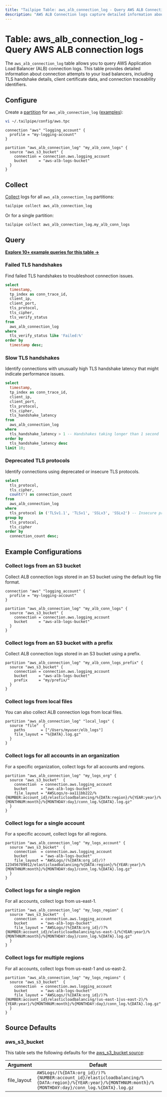 ```yaml
---
title: "Tailpipe Table: aws_alb_connection_log - Query AWS ALB Connection Logs"
description: "AWS ALB Connection logs capture detailed information about connection attempts to an Application Load Balancer, including TLS handshake details, client certificate data, and connection traceability identifiers."
---
```


# Table: aws_alb_connection_log - Query AWS ALB connection logs

The `aws_alb_connection_log` table allows you to query AWS Application Load Balancer (ALB) connection logs. This table provides detailed information about connection attempts to your load balancers, including TLS handshake details, client certificate data, and connection traceability identifiers.

## Configure

Create a [partition](https://tailpipe.io/docs/manage/partition) for `aws_alb_connection_log` ([examples](https://hub.tailpipe.io/plugins/turbot/aws/tables/aws_alb_connection_log#example-configurations)):

```sh
vi ~/.tailpipe/config/aws.tpc
```

```hcl
connection "aws" "logging_account" {
  profile = "my-logging-account"
}

partition "aws_alb_connection_log" "my_alb_conn_logs" {
  source "aws_s3_bucket" {
    connection = connection.aws.logging_account
    bucket     = "aws-alb-logs-bucket"
  }
}
```

## Collect

[Collect](https://tailpipe.io/docs/manage/collection) logs for all `aws_alb_connection_log` partitions:

```sh
tailpipe collect aws_alb_connection_log
```

Or for a single partition:

```sh
tailpipe collect aws_alb_connection_log.my_alb_conn_logs
```

## Query

**[Explore 10+ example queries for this table →](https://hub.tailpipe.io/plugins/turbot/aws/queries/aws_alb_connection_log)**

### Failed TLS handshakes

Find failed TLS handshakes to troubleshoot connection issues.

```sql
select
  timestamp,
  tp_index as conn_trace_id,
  client_ip,
  client_port,
  tls_protocol,
  tls_cipher,
  tls_verify_status
from
  aws_alb_connection_log
where
  tls_verify_status like 'Failed:%'
order by
  timestamp desc;
```

### Slow TLS handshakes

Identify connections with unusually high TLS handshake latency that might indicate performance issues.

```sql
select
  timestamp,
  tp_index as conn_trace_id,
  client_ip,
  client_port,
  tls_protocol,
  tls_cipher,
  tls_handshake_latency
from
  aws_alb_connection_log
where
  tls_handshake_latency > 1 -- Handshakes taking longer than 1 second
order by
  tls_handshake_latency desc
limit 10;
```

### Deprecated TLS protocols

Identify connections using deprecated or insecure TLS protocols.

```sql
select
  tls_protocol,
  tls_cipher,
  count(*) as connection_count
from
  aws_alb_connection_log
where
  tls_protocol in ('TLSv1.1', 'TLSv1', 'SSLv3', 'SSLv2') -- Insecure protocols
group by
  tls_protocol,
  tls_cipher
order by
  connection_count desc;
```

## Example Configurations

### Collect logs from an S3 bucket

Collect ALB connection logs stored in an S3 bucket using the default log file format.

```hcl
connection "aws" "logging_account" {
  profile = "my-logging-account"
}

partition "aws_alb_connection_log" "my_alb_conn_logs" {
  source "aws_s3_bucket" {
    connection = connection.aws.logging_account
    bucket     = "aws-alb-logs-bucket"
  }
}
```

### Collect logs from an S3 bucket with a prefix

Collect ALB connection logs stored in an S3 bucket using a prefix.

```hcl
partition "aws_alb_connection_log" "my_alb_conn_logs_prefix" {
  source "aws_s3_bucket" {
    connection = connection.aws.logging_account
    bucket     = "aws-alb-logs-bucket"
    prefix     = "my/prefix/"
  }
}
```

### Collect logs from local files

You can also collect ALB connection logs from local files.

```hcl
partition "aws_alb_connection_log" "local_logs" {
  source "file"  {
    paths       = ["/Users/myuser/elb_logs"]
    file_layout = "%{DATA}.log.gz"
  }
}
```

### Collect logs for all accounts in an organization

For a specific organization, collect logs for all accounts and regions.

```hcl
partition "aws_alb_connection_log" "my_logs_org" {
  source "aws_s3_bucket"  {
    connection  = connection.aws.logging_account
    bucket      = "aws-alb-logs-bucket"
    file_layout = "AWSLogs/o-aa111bb222/%{NUMBER:account_id}/elasticloadbalancing/%{DATA:region}/%{YEAR:year}/%{MONTHNUM:month}/%{MONTHDAY:day}/conn_log.%{DATA}.log.gz"
  }
}
```

### Collect logs for a single account

For a specific account, collect logs for all regions.

```hcl
partition "aws_alb_connection_log" "my_logs_account" {
  source "aws_s3_bucket"  {
    connection  = connection.aws.logging_account
    bucket      = "aws-alb-logs-bucket"
    file_layout = "AWSLogs/(%{DATA:org_id}/)?123456789012/elasticloadbalancing/%{DATA:region}/%{YEAR:year}/%{MONTHNUM:month}/%{MONTHDAY:day}/conn_log.%{DATA}.log.gz"
  }
}
```

### Collect logs for a single region

For all accounts, collect logs from us-east-1.

```hcl
partition "aws_alb_connection_log" "my_logs_region" {
  source "aws_s3_bucket"  {
    connection  = connection.aws.logging_account
    bucket      = "aws-alb-logs-bucket"
    file_layout = "AWSLogs/(%{DATA:org_id}/)?%{NUMBER:account_id}/elasticloadbalancing/us-east-1/%{YEAR:year}/%{MONTHNUM:month}/%{MONTHDAY:day}/conn_log.%{DATA}.log.gz"
  }
}
```

### Collect logs for multiple regions

For all accounts, collect logs from us-east-1 and us-east-2.

```hcl
partition "aws_alb_connection_log" "my_logs_regions" {
  source "aws_s3_bucket"  {
    connection  = connection.aws.logging_account
    bucket      = "aws-alb-logs-bucket"
    file_layout = "AWSLogs/(%{DATA:org_id}/)?%{NUMBER:account_id}/elasticloadbalancing/(us-east-1|us-east-2)/%{YEAR:year}/%{MONTHNUM:month}/%{MONTHDAY:day}/conn_log.%{DATA}.log.gz"
  }
}
```

## Source Defaults

### aws_s3_bucket

This table sets the following defaults for the [aws_s3_bucket source](https://hub.tailpipe.io/plugins/turbot/aws/sources/aws_s3_bucket#arguments):

| Argument      | Default |
|--------------|---------|
| file_layout  | `AWSLogs/(%{DATA:org_id}/)?%{NUMBER:account_id}/elasticloadbalancing/%{DATA:region}/%{YEAR:year}/%{MONTHNUM:month}/%{MONTHDAY:day}/conn_log.%{DATA}.log.gz` |